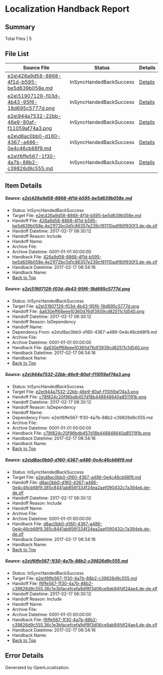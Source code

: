 # <a name='report-top'></a> Localization Handback Report

## Summary
 Total Files | 5

## File List
 Source File | Status | Details 
 ----------- | ------ | ------- 
 [e2e\426a9d58-8868-4f1d-b595-be5d639b058e.md](https://github.com/OpenLocalizationTestOrg/ol-test0/blob/f1f793d8831ac643c6ff9c76d951dadfa9e46cd1/e2e/426a9d58-8868-4f1d-b595-be5d639b058e.md) | InSyncHandedBackSuccess | [Details](#384b6bce8fcbfe867804515399124e471a02f2141)
 [e2e\51907129-f03d-4b43-95f6-18d695c5777d.png](https://github.com/OpenLocalizationTestOrg/ol-test0/blob/f1f793d8831ac643c6ff9c76d951dadfa9e46cd1/e2e/51907129-f03d-4b43-95f6-18d695c5777d.png) | InSyncHandedBackSuccess | [Details](#4a630eff68eee10360d76df3939cd82511c1d5402)
 [e2e\944a7532-22bb-46e9-80af-f11059af74a3.png](https://github.com/OpenLocalizationTestOrg/ol-test0/blob/f1f793d8831ac643c6ff9c76d951dadfa9e46cd1/e2e/944a7532-22bb-46e9-80af-f11059af74a3.png) | InSyncHandedBackSuccess | [Details](#c78f824c20f96bdb457d18b448848640a851191b3)
 [e2e\d8ac0bb0-d160-4367-a486-0e4c46cb68f9.md](https://github.com/OpenLocalizationTestOrg/ol-test0/blob/f1f793d8831ac643c6ff9c76d951dadfa9e46cd1/e2e/d8ac0bb0-d160-4367-a486-0e4c46cb68f9.md) | InSyncHandedBackSuccess | [Details](#19bb5525a815dd459f0527ebc841bf965e6938794)
 [e2e\f6ffe567-1f30-4a7b-88b2-c39826d9c555.md](https://github.com/OpenLocalizationTestOrg/ol-test0/blob/f1f793d8831ac643c6ff9c76d951dadfa9e46cd1/e2e/f6ffe567-1f30-4a7b-88b2-c39826d9c555.md) | InSyncHandedBackSuccess | [Details](#829b0c8c017fe239e8ae8d42ec0e626c7351fa7b5)

## Item Details
##### <a name='384b6bce8fcbfe867804515399124e471a02f2141'></a> Source: [e2e\426a9d58-8868-4f1d-b595-be5d639b058e.md](https://github.com/OpenLocalizationTestOrg/ol-test0/blob/f1f793d8831ac643c6ff9c76d951dadfa9e46cd1/e2e/426a9d58-8868-4f1d-b595-be5d639b058e.md)
* Status: InSyncHandedBackSuccess
* Target File: [e2e\426a9d58-8868-4f1d-b595-be5d639b058e.md](https://github.com/OpenLocalizationTestOrg/ol-test0-dede/blob/6813742e7da762947b82c9d81677f7f9e2ff73c2/e2e/426a9d58-8868-4f1d-b595-be5d639b058e.md)
* Handoff File: [426a9d58-8868-4f1d-b595-be5d639b058e.4e21f72bc0d1c86357e239cf81110adf80f930f3.de-de.xlf](https://github.com/OpenLocalizationTestOrg/ol-test0-handoff/blob/82dc8fe4161392915658cd184948bdf1a3fb90e6/ol-handoff/OpenLocalizationTestOrg/ol-test0-dede/xinjiang/ht/426a9d58-8868-4f1d-b595-be5d639b058e.4e21f72bc0d1c86357e239cf81110adf80f930f3.de-de.xlf)
* Handoff Datetime: 2017-02-17 06:30:12
* Handoff Reason: Include
* Handoff Name: 
* Archive File: 
* Archive Datetime: 0001-01-01 00:00:00
* Handback File: [426a9d58-8868-4f1d-b595-be5d639b058e.4e21f72bc0d1c86357e239cf81110adf80f930f3.de-de.xlf](https://github.com/OpenLocalizationTestOrg/ol-test0-handback/blob/0ff53f83170392792122e9f931d95f28ab15e0b0/ol-handback/OpenLocalizationTestOrg/ol-test0-dede/xinjiang/ht/426a9d58-8868-4f1d-b595-be5d639b058e.4e21f72bc0d1c86357e239cf81110adf80f930f3.de-de.xlf)
* Handback Datetime: 2017-02-17 06:34:16
* Handback Name: 
* [Back to Top](#report-top)

##### <a name='4a630eff68eee10360d76df3939cd82511c1d5402'></a> Source: [e2e\51907129-f03d-4b43-95f6-18d695c5777d.png](https://github.com/OpenLocalizationTestOrg/ol-test0/blob/f1f793d8831ac643c6ff9c76d951dadfa9e46cd1/e2e/51907129-f03d-4b43-95f6-18d695c5777d.png)
* Status: InSyncHandedBackSuccess
* Target File: [e2e\51907129-f03d-4b43-95f6-18d695c5777d.png](https://github.com/OpenLocalizationTestOrg/ol-test0-dede/blob/6813742e7da762947b82c9d81677f7f9e2ff73c2/e2e/51907129-f03d-4b43-95f6-18d695c5777d.png)
* Handoff File: [4a630eff68eee10360d76df3939cd82511c1d540.png](https://github.com/OpenLocalizationTestOrg/ol-test0-handoff/blob/82dc8fe4161392915658cd184948bdf1a3fb90e6/ol-handoff/OpenLocalizationTestOrg/ol-test0-dede/xinjiang/ht/4a630eff68eee10360d76df3939cd82511c1d540.png)
* Handoff Datetime: 2017-02-17 06:30:12
* Handoff Reason: IsDependency
* Handoff Name: 
* Dependency From: e2e\d8ac0bb0-d160-4367-a486-0e4c46cb68f9.md
* Archive File: 
* Archive Datetime: 0001-01-01 00:00:00
* Handback File: [4a630eff68eee10360d76df3939cd82511c1d540.png](https://github.com/OpenLocalizationTestOrg/ol-test0-handback/blob/0ff53f83170392792122e9f931d95f28ab15e0b0/ol-handback/OpenLocalizationTestOrg/ol-test0-dede/xinjiang/ht/4a630eff68eee10360d76df3939cd82511c1d540.png)
* Handback Datetime: 2017-02-17 06:34:16
* Handback Name: 
* [Back to Top](#report-top)

##### <a name='c78f824c20f96bdb457d18b448848640a851191b3'></a> Source: [e2e\944a7532-22bb-46e9-80af-f11059af74a3.png](https://github.com/OpenLocalizationTestOrg/ol-test0/blob/f1f793d8831ac643c6ff9c76d951dadfa9e46cd1/e2e/944a7532-22bb-46e9-80af-f11059af74a3.png)
* Status: InSyncHandedBackSuccess
* Target File: [e2e\944a7532-22bb-46e9-80af-f11059af74a3.png](https://github.com/OpenLocalizationTestOrg/ol-test0-dede/blob/6813742e7da762947b82c9d81677f7f9e2ff73c2/e2e/944a7532-22bb-46e9-80af-f11059af74a3.png)
* Handoff File: [c78f824c20f96bdb457d18b448848640a851191b.png](https://github.com/OpenLocalizationTestOrg/ol-test0-handoff/blob/82dc8fe4161392915658cd184948bdf1a3fb90e6/ol-handoff/OpenLocalizationTestOrg/ol-test0-dede/xinjiang/ht/c78f824c20f96bdb457d18b448848640a851191b.png)
* Handoff Datetime: 2017-02-17 06:30:12
* Handoff Reason: IsDependency
* Handoff Name: 
* Dependency From: e2e\f6ffe567-1f30-4a7b-88b2-c39826d9c555.md
* Archive File: 
* Archive Datetime: 0001-01-01 00:00:00
* Handback File: [c78f824c20f96bdb457d18b448848640a851191b.png](https://github.com/OpenLocalizationTestOrg/ol-test0-handback/blob/0ff53f83170392792122e9f931d95f28ab15e0b0/ol-handback/OpenLocalizationTestOrg/ol-test0-dede/xinjiang/ht/c78f824c20f96bdb457d18b448848640a851191b.png)
* Handback Datetime: 2017-02-17 06:34:16
* Handback Name: 
* [Back to Top](#report-top)

##### <a name='19bb5525a815dd459f0527ebc841bf965e6938794'></a> Source: [e2e\d8ac0bb0-d160-4367-a486-0e4c46cb68f9.md](https://github.com/OpenLocalizationTestOrg/ol-test0/blob/f1f793d8831ac643c6ff9c76d951dadfa9e46cd1/e2e/d8ac0bb0-d160-4367-a486-0e4c46cb68f9.md)
* Status: InSyncHandedBackSuccess
* Target File: [e2e\d8ac0bb0-d160-4367-a486-0e4c46cb68f9.md](https://github.com/OpenLocalizationTestOrg/ol-test0-dede/blob/6813742e7da762947b82c9d81677f7f9e2ff73c2/e2e/d8ac0bb0-d160-4367-a486-0e4c46cb68f9.md)
* Handoff File: [d8ac0bb0-d160-4367-a486-0e4c46cb68f9.385c8441ab856f334f24ea2aef090432c7a394eb.de-de.xlf](https://github.com/OpenLocalizationTestOrg/ol-test0-handoff/blob/82dc8fe4161392915658cd184948bdf1a3fb90e6/ol-handoff/OpenLocalizationTestOrg/ol-test0-dede/xinjiang/ht/d8ac0bb0-d160-4367-a486-0e4c46cb68f9.385c8441ab856f334f24ea2aef090432c7a394eb.de-de.xlf)
* Handoff Datetime: 2017-02-17 06:30:12
* Handoff Reason: Include
* Handoff Name: 
* Archive File: 
* Archive Datetime: 0001-01-01 00:00:00
* Handback File: [d8ac0bb0-d160-4367-a486-0e4c46cb68f9.385c8441ab856f334f24ea2aef090432c7a394eb.de-de.xlf](https://github.com/OpenLocalizationTestOrg/ol-test0-handback/blob/0ff53f83170392792122e9f931d95f28ab15e0b0/ol-handback/OpenLocalizationTestOrg/ol-test0-dede/xinjiang/ht/d8ac0bb0-d160-4367-a486-0e4c46cb68f9.385c8441ab856f334f24ea2aef090432c7a394eb.de-de.xlf)
* Handback Datetime: 2017-02-17 06:34:16
* Handback Name: 
* [Back to Top](#report-top)

##### <a name='829b0c8c017fe239e8ae8d42ec0e626c7351fa7b5'></a> Source: [e2e\f6ffe567-1f30-4a7b-88b2-c39826d9c555.md](https://github.com/OpenLocalizationTestOrg/ol-test0/blob/f1f793d8831ac643c6ff9c76d951dadfa9e46cd1/e2e/f6ffe567-1f30-4a7b-88b2-c39826d9c555.md)
* Status: InSyncHandedBackSuccess
* Target File: [e2e\f6ffe567-1f30-4a7b-88b2-c39826d9c555.md](https://github.com/OpenLocalizationTestOrg/ol-test0-dede/blob/6813742e7da762947b82c9d81677f7f9e2ff73c2/e2e/f6ffe567-1f30-4a7b-88b2-c39826d9c555.md)
* Handoff File: [f6ffe567-1f30-4a7b-88b2-c39826d9c555.36c1e3bfacefcefa9df8f3d06ce9ab84fdf24ae4.de-de.xlf](https://github.com/OpenLocalizationTestOrg/ol-test0-handoff/blob/82dc8fe4161392915658cd184948bdf1a3fb90e6/ol-handoff/OpenLocalizationTestOrg/ol-test0-dede/xinjiang/ht/f6ffe567-1f30-4a7b-88b2-c39826d9c555.36c1e3bfacefcefa9df8f3d06ce9ab84fdf24ae4.de-de.xlf)
* Handoff Datetime: 2017-02-17 06:30:12
* Handoff Reason: Include
* Handoff Name: 
* Archive File: 
* Archive Datetime: 0001-01-01 00:00:00
* Handback File: [f6ffe567-1f30-4a7b-88b2-c39826d9c555.36c1e3bfacefcefa9df8f3d06ce9ab84fdf24ae4.de-de.xlf](https://github.com/OpenLocalizationTestOrg/ol-test0-handback/blob/0ff53f83170392792122e9f931d95f28ab15e0b0/ol-handback/OpenLocalizationTestOrg/ol-test0-dede/xinjiang/ht/f6ffe567-1f30-4a7b-88b2-c39826d9c555.36c1e3bfacefcefa9df8f3d06ce9ab84fdf24ae4.de-de.xlf)
* Handback Datetime: 2017-02-17 06:34:16
* Handback Name: 
* [Back to Top](#report-top)


## Error Details

Generated by OpenLocalization.
